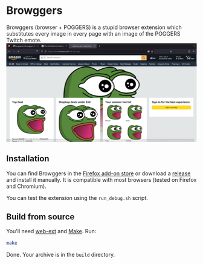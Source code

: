 # Browggers
Browggers (browser + POGGERS) is a stupid browser extension which substitutes every image in every page with an image of the POGGERS Twitch emote.
![demo](demo.png)


## Installation
You can find Browggers in the [Firefox add-on store](https://addons.mozilla.org/en-US/firefox/addon/browggers) or download a [release](https://github.com/poggeroni/browggers/releases) and install it manually. It is compatible with most browsers (tested on Firefox and Chromium).

You can test the extension using the `run_debug.sh` script.


## Build from source
You'll need [web-ext](https://www.npmjs.com/package/web-ext) and [Make](https://www.gnu.org/software/make). Run:
```sh
make
```
Done. Your archive is in the `build` directory.
